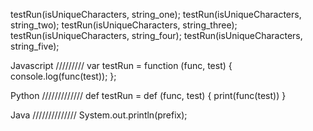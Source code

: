testRun(isUniqueCharacters, string_one);
testRun(isUniqueCharacters, string_two);
testRun(isUniqueCharacters, string_three);
testRun(isUniqueCharacters, string_four);
testRun(isUniqueCharacters, string_five);

Javascript /////////
var testRun = function (func, test) {
    console.log(func(test));
};

Python /////////////
def testRun = def (func, test) {
    print(func(test))
}


Java //////////////
System.out.println(prefix); 